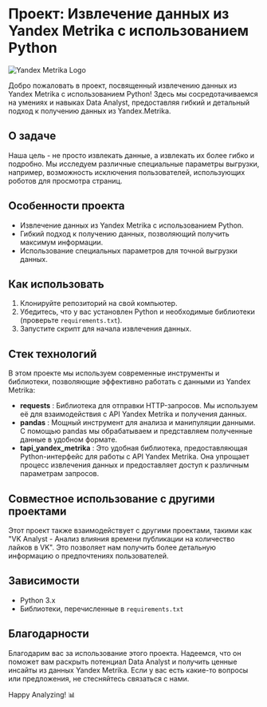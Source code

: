 # Проект: Извлечение данных из Yandex Metrika с использованием Python

![Yandex Metrika Logo](https://github.com/Nick2201/ynd_api_test/assets/71185932/a73da2c9-8251-44bf-b330-f57790823429)


Добро пожаловать в проект, посвященный извлечению данных из Yandex Metrika с использованием Python! Здесь мы сосредотачиваемся на умениях и навыках Data Analyst, предоставляя гибкий и детальный подход к получению данных из Yandex.Metrika.

## О задаче

Наша цель - не просто извлекать данные, а извлекать их более гибко и подробно. Мы исследуем различные специальные параметры выгрузки, например, возможность исключения пользователей, использующих роботов для просмотра страниц.

## Особенности проекта

* Извлечение данных из Yandex Metrika с использованием Python.
* Гибкий подход к получению данных, позволяющий получить максимум информации.
* Использование специальных параметров для точной выгрузки данных.

## Как использовать

1. Клонируйте репозиторий на свой компьютер.
2. Убедитесь, что у вас установлен Python и необходимые библиотеки (проверьте `requirements.txt`).
3. Запустите скрипт для начала извлечения данных.

## Стек технологий

В этом проекте мы используем современные инструменты и библиотеки, позволяющие эффективно работать с данными из Yandex Metrika:

* **requests** : Библиотека для отправки HTTP-запросов. Мы используем её для взаимодействия с API Yandex Metrika и получения данных.
* **pandas** : Мощный инструмент для анализа и манипуляции данными. С помощью pandas мы обрабатываем и представляем полученные данные в удобном формате.
* **tapi_yandex_metrika** : Это удобная библиотека, предоставляющая Python-интерфейс для работы с API Yandex Metrika. Она упрощает процесс извлечения данных и предоставляет доступ к различным параметрам запросов.

## Совместное использование с другими проектами

Этот проект также взаимодействует с другими проектами, такими как "VK Analyst - Анализ влияния времени публикации на количество лайков в VK". Это позволяет нам получить более детальную информацию о предпочтениях пользователей.

## Зависимости

* Python 3.x
* Библиотеки, перечисленные в `requirements.txt`

## Благодарности

Благодарим вас за использование этого проекта. Надеемся, что он поможет вам раскрыть потенциал Data Analyst и получить ценные инсайты из данных Yandex Metrika. Если у вас есть какие-то вопросы или предложения, не стесняйтесь связаться с нами.

Happy Analyzing! 📊
